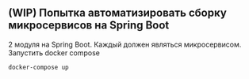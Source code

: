 ## (WIP) Попытка автоматизировать сборку микросервисов на Spring Boot
2 модуля на Spring Boot. Каждый должен являться микросервисом.
Запустить docker compose
```
docker-compose up
```
